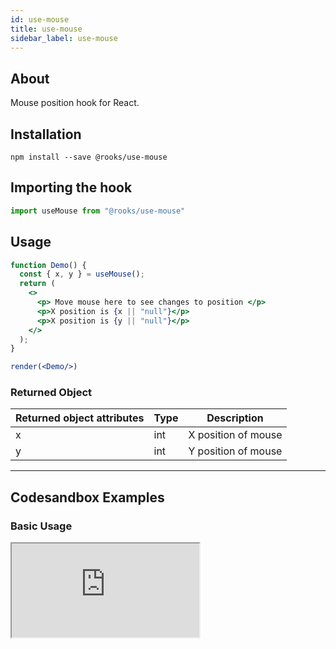 ```yaml
---
id: use-mouse
title: use-mouse
sidebar_label: use-mouse
---
```



   

## About

Mouse position hook for React.
<br/>

## Installation

    npm install --save @rooks/use-mouse

## Importing the hook

```javascript
import useMouse from "@rooks/use-mouse"
```

## Usage

```jsx
function Demo() {
  const { x, y } = useMouse();
  return (
    <>
      <p> Move mouse here to see changes to position </p>
      <p>X position is {x || "null"}</p>
      <p>X position is {y || "null"}</p>
    </>
  );
}

render(<Demo/>)
```

### Returned Object

| Returned object attributes | Type | Description         |
| -------------------------- | ---- | ------------------- |
| x                          | int  | X position of mouse |
| y                          | int  | Y position of mouse |


---

## Codesandbox Examples

### Basic Usage

<iframe 
    src="https://codesandbox.io/embed/relaxed-satoshi-bo3g0?expanddevtools=1&fontsize=14&hidenavigation=1&module=%2Fsrc%2FApp.js&theme=dark"
    style={{
        width: "100%",
        height: 500,
        border: 0,
        borderRadius: 4,
        overflow: "hidden"
    }}
    title="use-mouse"
    allow="accelerometer; ambient-light-sensor; camera; encrypted-media; geolocation; gyroscope; hid; microphone; midi; payment; usb; vr; xr-spatial-tracking"
    sandbox="allow-forms allow-modals allow-popups allow-presentation allow-same-origin allow-scripts" 
/>    



## Join Bhargav's discord server
You can click on the floating discord icon at the bottom right of the screen and talk to us in our server.

    